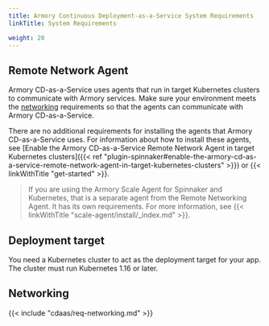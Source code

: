```yaml
---
title: Armory Continuous Deployment-as-a-Service System Requirements
linkTitle: System Requirements

weight: 20
---
```


## Remote Network Agent

Armory CD-as-a-Service uses agents that run in target Kubernetes clusters to communicate with Armory services. Make sure your environment meets the [networking](#networking) requirements so that the agents can communicate with Armory CD-as-a-Service.

There are no additional requirements for installing the agents that Armory CD-as-a-Service uses. For information about how to install these agents, see [Enable the Armory CD-as-a-Service Remote Network Agent in target Kubernetes clusters]({{< ref "plugin-spinnaker#enable-the-armory-cd-as-a-service-remote-network-agent-in-target-kubernetes-clusters" >}}) or {{< linkWithTitle "get-started" >}}.

> If you are using the Armory Scale Agent for Spinnaker and Kubernetes, that is a separate agent from the Remote Networking Agent. It has its own requirements. For more information, see {{< linkWithTitle "scale-agent/install/_index.md" >}}.

## Deployment target

You need a Kubernetes cluster to act as the deployment target for your app. The cluster must run Kubernetes 1.16 or later.

## Networking

{{< include "cdaas/req-networking.md" >}}